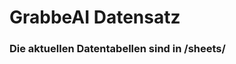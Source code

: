 













































































































# GrabbeAI Datensatz





### Die aktuellen Datentabellen sind in /sheets/


